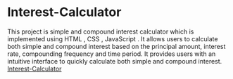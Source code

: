# Interest-Calculator
This project is simple and compound interest calculator which is implemented using HTML , CSS ,  JavaScript . It allows users to calculate both simple and compound interest based on the principal amount, interest rate, compounding frequency and time period. It provides users with an intuitive interface to quickly calculate both simple and compound interest.
[Interest-Calculator](Link)
